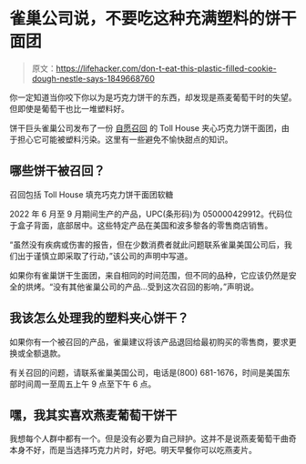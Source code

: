 # 雀巢公司说，不要吃这种充满塑料的饼干面团

> 原文：<https://lifehacker.com/don-t-eat-this-plastic-filled-cookie-dough-nestle-says-1849668760>

你一定知道当你咬下你以为是巧克力饼干的东西，却发现是燕麦葡萄干时的失望。但即使是葡萄干也比一堆塑料好。



饼干巨头雀巢公司发布了一份 [自愿召回](https://www.prnewswire.com/news-releases/nestle-usa-announces-voluntary-recall-of-nestle-toll-house-stuffed-chocolate-chip-cookie-dough-with-fudge-filling-products-due-to-potential-presence-of-foreign-material-301649386.html) 的 Toll House 夹心巧克力饼干面团，由于担心它可能被塑料污染。这里有一些避免不愉快甜点的知识。

## 哪些饼干被召回？

召回包括 Toll House 填充巧克力饼干面团软糖

2022 年 6 月至 9 月期间生产的产品，UPC(条形码)为 050000429912。代码位于盒子背面，底部居中。这些特定产品在美国和波多黎各的零售商店销售。

“虽然没有疾病或伤害的报告，但在少数消费者就此问题联系雀巢美国公司后，我们出于谨慎立即采取了行动，”该公司的声明中写道。

如果你有雀巢饼干生面团，来自相同的时间范围，但不同的品种，它应该仍然是安全的烘烤。“没有其他雀巢公司的产品…受到这次召回的影响，”声明说。

## 我该怎么处理我的塑料夹心饼干？

如果你有一个被召回的产品，雀巢建议将该产品退回给最初购买的零售商，要求更换或全额退款。

有关召回的问题，请联系雀巢美国公司，电话是(800) 681-1676，时间是美国东部时间周一至周五上午 9 点至下午 6 点。

## 嘿，我其实喜欢燕麦葡萄干饼干

我想每个人群中都有一个。但是没有必要为自己辩护。这并不是说燕麦葡萄干曲奇本身不好，而是当选择巧克力片时，好吧。明天早餐你可以吃燕麦片。